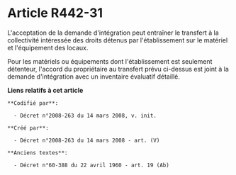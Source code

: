 # Article R442-31

L'acceptation de la demande d'intégration peut entraîner le transfert à la collectivité intéressée des droits détenus par
l'établissement sur le matériel et l'équipement des locaux.

Pour les matériels ou équipements dont l'établissement est seulement détenteur, l'accord du propriétaire au transfert prévu
ci-dessus est joint à la demande d'intégration avec un inventaire évaluatif détaillé.

**Liens relatifs à cet article**

	**Codifié par**:

	  - Décret n°2008-263 du 14 mars 2008, v. init.

	**Créé par**:

	  - Décret n°2008-263 du 14 mars 2008 - art. (V)

	**Anciens textes**:

	  - Décret n°60-388 du 22 avril 1960 - art. 19 (Ab)

